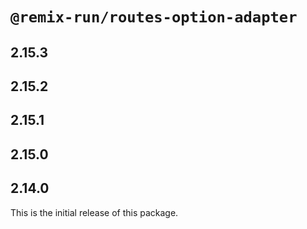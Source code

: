 # `@remix-run/routes-option-adapter`

## 2.15.3

## 2.15.2

## 2.15.1

## 2.15.0

## 2.14.0

This is the initial release of this package.
